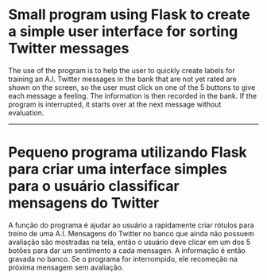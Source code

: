 # Small program using Flask to create a simple user interface for sorting Twitter messages
The use of the program is to help the user to quickly create labels for training an A.I.
Twitter messages in the bank that are not yet rated are shown on the screen, so the user must click on one of the 5 buttons to give each message a feeling. The information is then recorded in the bank. If the program is interrupted, it starts over at the next message without evaluation.

----------------------------------------------------------------------------------------

# Pequeno programa utilizando Flask para criar uma interface simples para o usuário classificar mensagens do Twitter
A função do programa é ajudar ao usuário a rapidamente criar rótulos para treino de uma A.I.
Mensagens do Twitter no banco que ainda não possuem avaliação são mostradas na tela, então o usuário deve clicar em um dos 5 botões para dar um sentimento a cada mensagen. A informação é então gravada no banco. Se o programa for interrompido, ele recomeção na próxima mensagem sem avaliação. 
